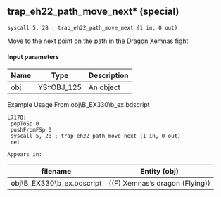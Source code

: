 ## trap_eh22_path_move_next* (special)

`syscall 5, 28 ; trap_eh22_path_move_next (1 in, 0 out)`

Move to the next point on the path in the Dragon Xemnas fight

#### Input parameters
| Name | Type | Description
|------|------|------------
| obj   | YS::OBJ_125   | An object


Example Usage From obj\B_EX330\b_ex.bdscript
```plaintext
L7170:
 popToSp 0
 pushFromFSp 0
 syscall 5, 28 ; trap_eh22_path_move_next (1 in, 0 out)
 ret
```





	Appears in:
| filename | Entity (obj)
|----------|-------------
| obj\B_EX330\b_ex.bdscript       | ((F) Xemnas’s dragon (Flying))          



